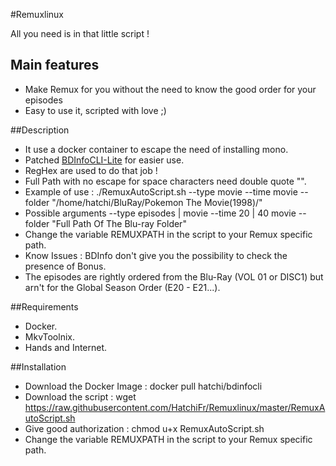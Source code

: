 #Remuxlinux

All you need is in that little script !

## Main features

* Make Remux for you without the need to know the good order for your episodes
* Easy to use it, scripted with love ;) 

##Description

* It use a docker container to escape the need of installing mono.
* Patched [BDInfoCLI-Lite](https://github.com/HatchiFr/BDInfoCLI) for easier use.
* RegHex are used to do that job !
* Full Path with no escape for space characters need double quote "".
* Example of use : ./RemuxAutoScript.sh --type movie --time movie --folder "/home/hatchi/BluRay/Pokemon The Movie(1998)/"
* Possible arguments --type episodes | movie  --time 20 | 40  movie  --folder "Full Path Of The Blu-ray Folder"
* Change the variable REMUXPATH in the script to your Remux specific path.
* Know Issues : BDInfo don't give you the possibility to check the presence of Bonus.
* The episodes are rightly ordered from the Blu-Ray (VOL 01 or DISC1) but arn't for the Global Season Order (E20 - E21...).

##Requirements

* Docker.
* MkvToolnix.
* Hands and Internet.

##Installation

* Download the Docker Image : docker pull hatchi/bdinfocli
* Download the script : wget https://raw.githubusercontent.com/HatchiFr/Remuxlinux/master/RemuxAutoScript.sh
* Give good authorization : chmod u+x RemuxAutoScript.sh
* Change the variable REMUXPATH in the script to your Remux specific path.